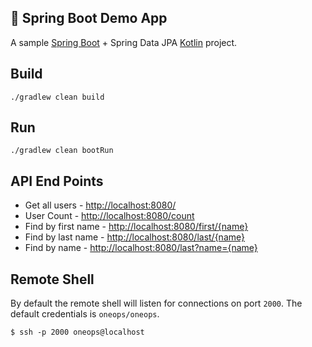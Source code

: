 :rocket: Spring Boot Demo App
--------------------

A sample [Spring Boot](https://start.spring.io/) + Spring Data JPA [Kotlin](https://kotlinlang.org/) project.

Build
-----
```
./gradlew clean build
```

Run
---
```
./gradlew clean bootRun
```

API End Points
--------------

 * Get all users - [http://localhost:8080/](http://localhost:8080/)
 * User Count - [http://localhost:8080/count](http://localhost:8080/count)
 * Find by first name - [http://localhost:8080/first/{name}](http://localhost:8080/first/awesome)
 * Find by last name - [http://localhost:8080/last/{name}](http://localhost:8080/last/oneops)
 * Find by name - [http://localhost:8080/last?name={name}](http://localhost:8080/last?name=oneops)


Remote Shell
------------

  By default the remote shell will listen for connections on port `2000`. The default credentials is `oneops/oneops`.

```
$ ssh -p 2000 oneops@localhost
```